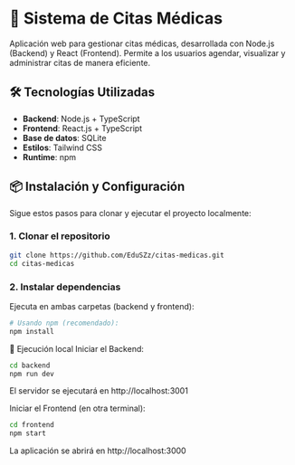 # 🏥 Sistema de Citas Médicas

Aplicación web para gestionar citas médicas, desarrollada con Node.js (Backend) y React (Frontend). Permite a los usuarios agendar, visualizar y administrar citas de manera eficiente.

## 🛠 Tecnologías Utilizadas

- **Backend**: Node.js + TypeScript
- **Frontend**: React.js + TypeScript
- **Base de datos**: SQLite
- **Estilos**: Tailwind CSS
- **Runtime**: npm

## 📦 Instalación y Configuración

Sigue estos pasos para clonar y ejecutar el proyecto localmente:

### 1. Clonar el repositorio
```bash
git clone https://github.com/EduSZz/citas-medicas.git
cd citas-medicas
```

### 2. Instalar dependencias
Ejecuta en ambas carpetas (backend y frontend):

```bash
# Usando npm (recomendado):
npm install
```

🚀 Ejecución local
Iniciar el Backend:

```bash
cd backend
npm run dev
```
El servidor se ejecutará en http://localhost:3001

Iniciar el Frontend (en otra terminal):

```bash
cd frontend
npm start
```
La aplicación se abrirá en http://localhost:3000
